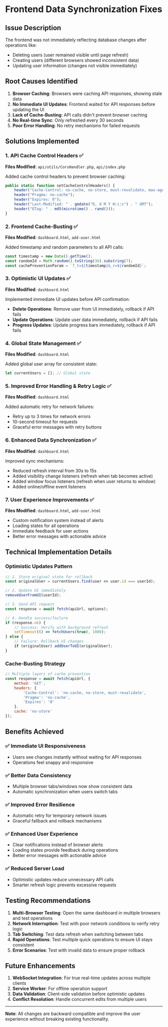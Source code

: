 # Frontend Data Synchronization Fixes

## Issue Description
The frontend was not immediately reflecting database changes after operations like:
- Deleting users (user remained visible until page refresh)
- Creating users (different browsers showed inconsistent data)
- Updating user information (changes not visible immediately)

## Root Causes Identified
1. **Browser Caching**: Browsers were caching API responses, showing stale data
2. **No Immediate UI Updates**: Frontend waited for API responses before updating the UI
3. **Lack of Cache-Busting**: API calls didn't prevent browser caching
4. **No Real-time Sync**: Only refreshed every 30 seconds
5. **Poor Error Handling**: No retry mechanisms for failed requests

## Solutions Implemented

### 1. **API Cache Control Headers** ✅
**Files Modified**: `api/utils/CorsHandler.php`, `api/index.php`

Added cache control headers to prevent browser caching:
```php
public static function setCacheControlHeaders() {
    header("Cache-Control: no-cache, no-store, must-revalidate, max-age=0");
    header("Pragma: no-cache");
    header("Expires: 0");
    header("Last-Modified: " . gmdate("D, d M Y H:i:s") . " GMT");
    header("ETag: " . md5(microtime() . rand()));
}
```

### 2. **Frontend Cache-Busting** ✅
**Files Modified**: `dashboard.html`, `add-user.html`

Added timestamp and random parameters to all API calls:
```javascript
const timestamp = new Date().getTime();
const randomId = Math.random().toString(36).substring(7);
const cachePreventionParam = `?_t=${timestamp}&_r=${randomId}`;
```

### 3. **Optimistic UI Updates** ✅
**Files Modified**: `dashboard.html`

Implemented immediate UI updates before API confirmation:
- **Delete Operations**: Remove user from UI immediately, rollback if API fails
- **Update Operations**: Update user data immediately, rollback if API fails
- **Progress Updates**: Update progress bars immediately, rollback if API fails

### 4. **Global State Management** ✅
**Files Modified**: `dashboard.html`

Added global user array for consistent state:
```javascript
let currentUsers = []; // Global state
```

### 5. **Improved Error Handling & Retry Logic** ✅
**Files Modified**: `dashboard.html`

Added automatic retry for network failures:
- Retry up to 3 times for network errors
- 10-second timeout for requests
- Graceful error messages with retry buttons

### 6. **Enhanced Data Synchronization** ✅
**Files Modified**: `dashboard.html`

Improved sync mechanisms:
- Reduced refresh interval from 30s to 15s
- Added visibility change listeners (refresh when tab becomes active)
- Added window focus listeners (refresh when user returns to window)
- Added online/offline event listeners

### 7. **User Experience Improvements** ✅
**Files Modified**: `dashboard.html`, `add-user.html`

- Custom notification system instead of alerts
- Loading states for all operations
- Immediate feedback for user actions
- Better error messages with actionable advice

## Technical Implementation Details

### Optimistic Updates Pattern
```javascript
// 1. Store original state for rollback
const originalUser = currentUsers.find(user => user.id === userId);

// 2. Update UI immediately
removeUserFromUI(userId);

// 3. Send API request
const response = await fetch(apiUrl, options);

// 4. Handle success/failure
if (response.ok) {
    // Success: Verify with background refresh
    setTimeout(() => fetchUsers(true), 1000);
} else {
    // Failure: Rollback UI changes
    if (originalUser) addUserToUI(originalUser);
}
```

### Cache-Busting Strategy
```javascript
// Multiple layers of cache prevention
const response = await fetch(apiUrl, {
    method: 'GET',
    headers: {
        'Cache-Control': 'no-cache, no-store, must-revalidate',
        'Pragma': 'no-cache',
        'Expires': '0'
    },
    cache: 'no-store'
});
```

## Benefits Achieved

### ✅ **Immediate UI Responsiveness**
- Users see changes instantly without waiting for API responses
- Operations feel snappy and responsive

### ✅ **Better Data Consistency**
- Multiple browser tabs/windows now show consistent data
- Automatic synchronization when users switch tabs

### ✅ **Improved Error Resilience**
- Automatic retry for temporary network issues
- Graceful fallback and rollback mechanisms

### ✅ **Enhanced User Experience**
- Clear notifications instead of browser alerts
- Loading states provide feedback during operations
- Better error messages with actionable advice

### ✅ **Reduced Server Load**
- Optimistic updates reduce unnecessary API calls
- Smarter refresh logic prevents excessive requests

## Testing Recommendations

1. **Multi-Browser Testing**: Open the same dashboard in multiple browsers and test operations
2. **Network Interruption**: Test with poor network conditions to verify retry logic
3. **Tab Switching**: Test data refresh when switching between tabs
4. **Rapid Operations**: Test multiple quick operations to ensure UI stays consistent
5. **Error Scenarios**: Test with invalid data to ensure proper rollback

## Future Enhancements

1. **WebSocket Integration**: For true real-time updates across multiple clients
2. **Service Worker**: For offline operation support
3. **Data Validation**: Client-side validation before optimistic updates
4. **Conflict Resolution**: Handle concurrent edits from multiple users

---

**Note**: All changes are backward compatible and improve the user experience without breaking existing functionality.